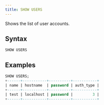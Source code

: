 ```yaml
---
title: SHOW USERS
---
```


Shows the list of user accounts.

## Syntax

```
SHOW USERS
```

## Examples

```sql
SHOW USERS;
+------+-----------+----------+-----------+
| name | hostname  | password | auth_type |
+------+-----------+----------+-----------+
| test | localhost | password |         3 |
+------+-----------+----------+-----------+
```
